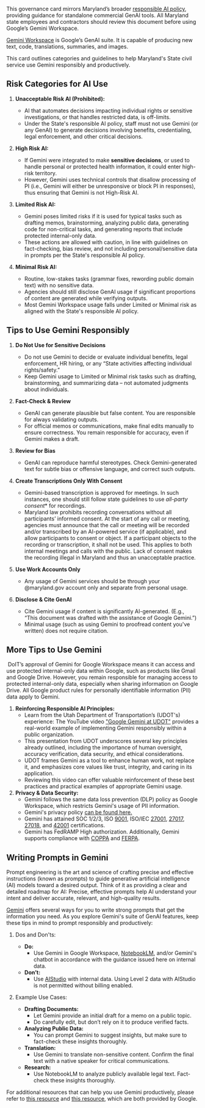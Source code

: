 This governance card mirrors Maryland’s broader [responsible AI policy](https://doit.maryland.gov/policies/ai/Pages/maryland-responsible-ai-policy.aspx), providing guidance for standalone commercial GenAI tools. All Maryland state employees and contractors should review this document before using Google’s Gemini Workspace.

[Gemini Workspace](https://workspace.google.com/solutions/ai/) is Google’s GenAI suite. It is capable of producing new text, code, translations, summaries, and images.

This card outlines categories and guidelines to help Maryland's State civil service use Gemini responsibly and productively.

## Risk Categories for AI Use
1. **Unacceptable Risk AI (Prohibited):**
   - AI that automates decisions impacting individual rights or sensitive investigations, or that handles restricted data, is off-limits.
   - Under the State's responsible AI policy, staff must not use Gemini (or any GenAI) to generate decisions involving benefits, credentialing, legal enforcement, and other critical decisions.

1. **High Risk AI:**
   - If Gemini were integrated to make **sensitive decisions**, or used to handle personal or protected health information, it could enter high-risk territory. 
   - However, Gemini uses technical controls that disallow processing of PI (i.e., Gemini will either be unresponsive or block PI in responses), thus ensuring that Gemini is not High-Risk AI.

1. **Limited Risk AI:**
   - Gemini poses limited risks if it is used for typical tasks such as drafting memos, brainstorming, analyzing public data, generating code for non-critical tasks, and generating reports that include protected internal-only data.
   - These actions are allowed with caution, in line with guidelines on fact-checking, bias review, and not including personal/sensitive data in prompts per the State's responsible AI policy.

1. **Minimal Risk AI:**
   - Routine, low-stakes tasks (grammar fixes, rewording public domain text) with no sensitive data.
   - Agencies should still disclose GenAI usage if significant proportions of content are generated while verifying outputs.
   - Most Gemini Workspace usage falls under Limited or Minimal risk as aligned with the State's responsible AI policy.

## Tips to Use Gemini Responsibly
1. **Do Not Use for Sensitive Decisions**
   - Do not use Gemini to decide or evaluate individual benefits, legal enforcement, HR hiring, or any “State activities affecting individual rights/safety.”
   - Keep Gemini usage to Limited or Minimal risk tasks such as drafting, brainstorming, and summarizing data – not automated judgments about individuals.

1. **Fact-Check & Review**
   - GenAI can generate plausible but false content. You are responsible for always validating outputs.
   - For official memos or communications, make final edits manually to ensure correctness. You remain responsible for accuracy, even if Gemini makes a draft.

1. **Review for Bias**
   - GenAI can reproduce harmful stereotypes. Check Gemini-generated text for subtle bias or offensive language, and correct such outputs.

1. **Create Transcriptions Only With Consent**
   - Gemini-based transcription is approved for meetings. In such instances, one should still follow state guidelines to use *all-party consent** for recordings.
   - Maryland law prohibits recording conversations without all participants’ informed consent​. At the start of any call or meeting, agencies must announce that the call or meeting will be recorded and/or transcribed by an AI-powered service (if applicable), and allow participants to consent or object. If a participant objects to the recording or transcription, it shall not be used. This applies to both internal meetings and calls with the public. Lack of consent makes the recording illegal in Maryland and thus an unacceptable practice.

1. **Use Work Accounts Only**
   - Any usage of Gemini services should be through your @maryland.gov account only and separate from personal usage.

1. **Disclose & Cite GenAI**
   - Cite Gemini usage if content is significantly AI-generated. (E.g., “This document was drafted with the assistance of Google Gemini.”)
   - Minimal usage (such as using Gemini to proofread content you've written) does not require citation.

## More Tips to Use Gemini
​
DoIT’s approval of Gemini for Google Workspace means it can access and use protected internal-only data within Google, such as products like Gmail and Google Drive. 
However, you remain responsible for managing access to protected internal-only data, especially when sharing information on Google Drive. 
All Google product rules for personally identifiable information (PII) data apply to Gemini.

1. **Reinforcing Responsible AI Principles:** 
   - Learn from the Utah Department of Transportation’s (UDOT's) experience: The YouTube video ["Google Gemini at UDOT"](https://www.youtube.com/watch?v=ASNBVwTzzd4) provides a real-world example of implementing Gemini responsibly within a public organization.
   - This presentation from UDOT underscores several key principles already outlined, including the importance of human oversight, accuracy verification, data security, and ethical considerations.
   - UDOT frames Gemini as a tool to enhance human work, not replace it, and emphasizes core values like trust, integrity, and caring in its application.
   - Reviewing this video can offer valuable reinforcement of these best practices and practical examples of appropriate Gemini usage.
1. **Privacy & Data Security:** 
   - Gemini follows the same data loss prevention (DLP) policy as Google Workspace, which restricts Gemini's usage of PII information​. 
   - Gemini's privacy policy [can be found here.](https://support.google.com/a/answer/15706919)
   - Gemini has attained SOC 1/2/3, ISO [9001](https://cloud.google.com/security/compliance/iso-9001?hl=en), ISO/IEC [27001](https://cloud.google.com/security/compliance/iso-27001?hl=en), [27017](https://cloud.google.com/security/compliance/iso-27017?hl=en), [27018](https://cloud.google.com/security/compliance/iso-27018?hl=en), and [42001](https://cloud.google.com/security/compliance/iso-42001?hl=en) certifications. 
   - Gemini has FedRAMP High authorization. Additionally, Gemini supports compliance with [COPPA](https://www.ftc.gov/legal-library/browse/rules/childrens-online-privacy-protection-rule-coppa) and [FERPA​](https://studentprivacy.ed.gov/ferpa).

## Writing Prompts in Gemini

Prompt engineering is the art and science of crafting precise and effective instructions (known as prompts) to guide generative artificial intelligence (AI) models toward a desired output. Think of it as providing a clear and detailed roadmap for AI: Precise, effective prompts help AI understand your intent and deliver accurate, relevant, and high-quality results. 

[Gemini](https://gemini.google.com/) offers several ways for you to write strong prompts that get the information you need. As you explore Gemini's suite of GenAI features, keep these tips in mind to prompt responsibly and productively:

1. Dos and Don'ts:
   - **Do:** 
       - Use Gemini in Google Workspace, [NotebookLM](https://studentprivacy.ed.gov/ferpa), and/or Gemini's chatbot in accordance with the guidance issued here on internal data.
   - **Don’t:** 
       - Use [AIStudio](https://aistudio.google.com/prompts/new_chat) with internal data. Using Level 2 data with AIStudio is not permitted without billing enabled.

1. Example Use Cases:
   - **Drafting Documents:** 
       - Let Gemini provide an initial draft for a memo on a public topic. 
       - Do carefully edit, but don’t rely on it to produce verified facts.
   - **Analyzing Public Data:** 
       - You can prompt Gemini to suggest insights, but make sure to fact-check these insights thoroughly.
   - **Translation:**
       - Use Gemini to translate non-sensitive content. Confirm the final text with a native speaker for critical communications.
   - **Research:** 
       - Use NotebookLM to analyze publicly available legal text. Fact-check these insights thoroughly.

For additional resources that can help you use Gemini productively, please refer to [this resource](https://www.youtube.com/watch?v=6nOrhMoYpgA) and [this resource](https://www.cloudskillsboost.google/catalog?utf8=%E2%9C%93&keywords=gemini+for+workspace), which are both provided by Google.

